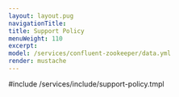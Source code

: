 ```yaml
---
layout: layout.pug
navigationTitle:
title: Support Policy
menuWeight: 110
excerpt:
model: /services/confluent-zookeeper/data.yml
render: mustache
---
```


#include /services/include/support-policy.tmpl
